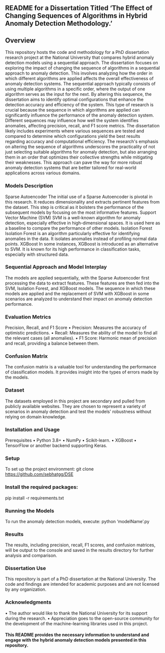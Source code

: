 
## README for a Dissertation Titled ‘The Effect of Changing Sequences of Algorithms in Hybrid Anomaly Detection Methodology.’

## Overview

This repository hosts the code and methodology for a PhD dissertation research project at the National University that compares hybrid anomaly detection models using a sequential approach. The dissertation focuses on exploring the impact of changing the sequence of algorithms in a sequential approach to anomaly detection. This involves analyzing how the order in which different algorithms are applied affects the overall effectiveness of anomaly detection systems. The sequential approach typically consists of using multiple algorithms in a specific order, where the output of one algorithm serves as the input for the next. By altering this sequence, the dissertation aims to identify optimal configurations that enhance the detection accuracy and efficiency of the system.
This type of research is crucial because the sequence in which algorithms are applied can significantly influence the performance of the anomaly detection system. Different sequences may influence how well the system identifies anomalies, affecting precision, recall, and F1 score metrics. The dissertation likely includes experiments where various sequences are tested and compared to determine which configurations yield the best results regarding accuracy and computational efficiency.
The research's emphasis on altering the sequence of algorithms underscores the practicality of not just selecting suitable algorithms for anomaly detection, but also arranging them in an order that optimizes their collective strengths while mitigating their weaknesses. This approach can pave the way for more robust anomaly detection systems that are better tailored for real-world applications across various domains.

### Models Description
Sparse Autoencoder
The initial use of a Sparse Autoencoder is pivotal in this research. It reduces dimensionality and extracts pertinent features from the dataset. This step is critical as it bolsters the performance of the subsequent models by focusing on the most informative features.
Support Vector Machine (SVM)
SVM is a well-known algorithm for anomaly detection, especially effective in high-dimensional spaces. It is used here as a baseline to compare the performance of other models.
Isolation Forest
Isolation Forest is an algorithm particularly effective for identifying anomalies in the data. It isolates anomalies instead of profiling normal data points.
XGBoost
In some instances, XGBoost is introduced as an alternative to SVM. It is known for its high performance in classification tasks, especially with structured data.

### Sequential Approach and Model Interplay
The models are applied sequentially, with the Sparse Autoencoder first processing the data to extract features. These features are then fed into the SVM, Isolation Forest, and XGBoost models. The sequence in which these models are applied and the replacement of SVM with XGBoost in some scenarios are analyzed to understand their impact on anomaly detection performance.

### Evaluation Metrics
Precision, Recall, and F1 Score
•	Precision: Measures the accuracy of optimistic predictions.
•	Recall: Measures the ability of the model to find all the relevant cases (all anomalies).
•	F1 Score: Harmonic mean of precision and recall, providing a balance between them.

### Confusion Matrix
The confusion matrix is a valuable tool for understanding the performance of classification models. It provides insight into the types of errors made by the models.

### Dataset
The datasets employed in this project are secondary and pulled from publicly available websites. They are chosen to represent a variety of scenarios in anomaly detection and test the models' robustness without relying on domain knowledge.

### Installation and Usage
Prerequisites
•	Python 3.8+
•	NumPy
•	Scikit-learn.
•	XGBoost
•	TensorFlow or another backend supporting Keras.

### Setup
To set up the project environment:
git clone https://github.com/sebhatgg/DSE

### Install the required packages:
pip install -r requirements.txt

### Running the Models
To run the anomaly detection models, execute:
python ‘modelName’.py

### Results
The results, including precision, recall, F1 scores, and confusion matrices, will be output to the console and saved in the results directory for further analysis and comparison.

### Dissertation Use
This repository is part of a PhD dissertation at the National University. The code and findings are intended for academic purposes and are not licensed by any organization.

### Acknowledgments
•	The author would like to thank the National University for its support during the research.
•	Appreciation goes to the open-source community for the development of the machine-learning libraries used in this project.

#### This README provides the necessary information to understand and engage with the hybrid anomaly detection models presented in this repository.
